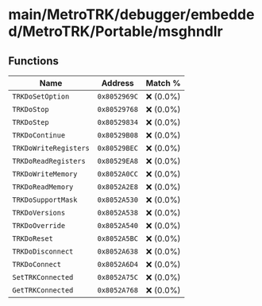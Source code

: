 # main/MetroTRK/debugger/embedded/MetroTRK/Portable/msghndlr

## Functions

| Name | Address | Match % |
|------|---------|---------|
| `TRKDoSetOption` | `0x8052969C` | :x: (0.0%) |
| `TRKDoStop` | `0x80529768` | :x: (0.0%) |
| `TRKDoStep` | `0x80529834` | :x: (0.0%) |
| `TRKDoContinue` | `0x80529B08` | :x: (0.0%) |
| `TRKDoWriteRegisters` | `0x80529BEC` | :x: (0.0%) |
| `TRKDoReadRegisters` | `0x80529EA8` | :x: (0.0%) |
| `TRKDoWriteMemory` | `0x8052A0CC` | :x: (0.0%) |
| `TRKDoReadMemory` | `0x8052A2E8` | :x: (0.0%) |
| `TRKDoSupportMask` | `0x8052A530` | :x: (0.0%) |
| `TRKDoVersions` | `0x8052A538` | :x: (0.0%) |
| `TRKDoOverride` | `0x8052A540` | :x: (0.0%) |
| `TRKDoReset` | `0x8052A5BC` | :x: (0.0%) |
| `TRKDoDisconnect` | `0x8052A638` | :x: (0.0%) |
| `TRKDoConnect` | `0x8052A6D4` | :x: (0.0%) |
| `SetTRKConnected` | `0x8052A75C` | :x: (0.0%) |
| `GetTRKConnected` | `0x8052A768` | :x: (0.0%) |